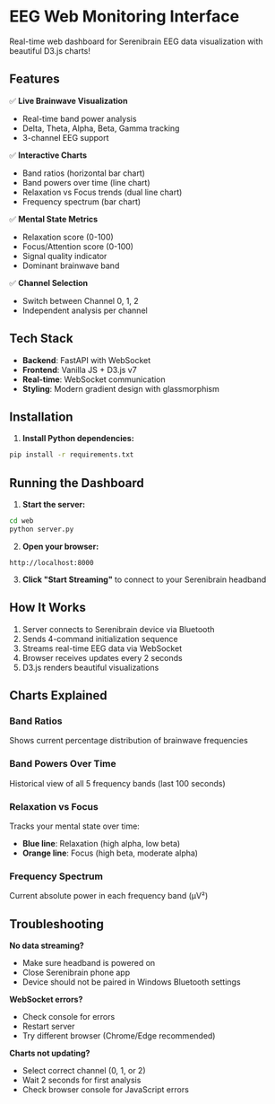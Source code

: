 # EEG Web Monitoring Interface

Real-time web dashboard for Serenibrain EEG data visualization with beautiful D3.js charts!

## Features

✅ **Live Brainwave Visualization**
- Real-time band power analysis
- Delta, Theta, Alpha, Beta, Gamma tracking
- 3-channel EEG support

✅ **Interactive Charts**
- Band ratios (horizontal bar chart)
- Band powers over time (line chart)
- Relaxation vs Focus trends (dual line chart)
- Frequency spectrum (bar chart)

✅ **Mental State Metrics**
- Relaxation score (0-100)
- Focus/Attention score (0-100)
- Signal quality indicator
- Dominant brainwave band

✅ **Channel Selection**
- Switch between Channel 0, 1, 2
- Independent analysis per channel

## Tech Stack

- **Backend**: FastAPI with WebSocket
- **Frontend**: Vanilla JS + D3.js v7
- **Real-time**: WebSocket communication
- **Styling**: Modern gradient design with glassmorphism

## Installation

1. **Install Python dependencies:**
```bash
pip install -r requirements.txt
```

## Running the Dashboard

1. **Start the server:**
```bash
cd web
python server.py
```

2. **Open your browser:**
```
http://localhost:8000
```

3. **Click "Start Streaming"** to connect to your Serenibrain headband

## How It Works

1. Server connects to Serenibrain device via Bluetooth
2. Sends 4-command initialization sequence
3. Streams real-time EEG data via WebSocket
4. Browser receives updates every 2 seconds
5. D3.js renders beautiful visualizations

## Charts Explained

### Band Ratios
Shows current percentage distribution of brainwave frequencies

### Band Powers Over Time
Historical view of all 5 frequency bands (last 100 seconds)

### Relaxation vs Focus
Tracks your mental state over time:
- **Blue line**: Relaxation (high alpha, low beta)
- **Orange line**: Focus (high beta, moderate alpha)

### Frequency Spectrum
Current absolute power in each frequency band (µV²)

## Troubleshooting

**No data streaming?**
- Make sure headband is powered on
- Close Serenibrain phone app
- Device should not be paired in Windows Bluetooth settings

**WebSocket errors?**
- Check console for errors
- Restart server
- Try different browser (Chrome/Edge recommended)

**Charts not updating?**
- Select correct channel (0, 1, or 2)
- Wait 2 seconds for first analysis
- Check browser console for JavaScript errors

